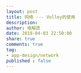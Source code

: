 ```yaml
---
layout: post
title: 网络 --- Volley的使用
description:
author: 电解质
date: 2018-04-03 22:50:00
share: true
comments: true
tag: 
- app-design/network
published : false
---
```

